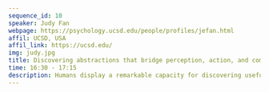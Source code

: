 ```yaml
---
sequence_id: 10
speaker: Judy Fan
webpage: https://psychology.ucsd.edu/people/profiles/jefan.html
affil: UCSD, USA 
affil_link: https://ucsd.edu/
img: judy.jpg
title: Discovering abstractions that bridge perception, action, and communication
time: 16:30 - 17:15
description: Humans display a remarkable capacity for discovering useful abstractions to make sense of and interact with the world. In particular, many of these abstractions are portable across behavioral domains, manifesting in what people see, do, and talk about. For example, people can visually decompose objects into parts; these parts can be rearranged to create new objects; the procedures for doing so can be encoded in language. What principles explain why some abstractions are favored by humans more than others, and what would it take for machines to emulate human-like learning of such “bridging” abstractions? In the first part of this talk, I’ll discuss a line of work investigating how people learn to communicate about shared procedural abstractions during collaborative physical assembly, which we formalize by combining a model of linguistic convention formation with a mechanism for inferring recurrent subroutines within the motor programs used to build various objects. In the second part, I’ll share new insights gained from extending this approach to understand why the kinds of abstractions that people learn and use varies between contexts. I will close by suggesting that embracing the study of such multimodal, naturalistic behaviors in humans at scale may shed light on the mechanisms needed to support fast, flexible learning and generalization in machines.
---
```

